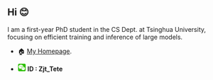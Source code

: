 ## Hi 😊

I am a first-year PhD student in the CS Dept. at Tsinghua University, focusing on efficient training and inference of large models. 

- 🏠 [My Homepage](https://jt-zhang.github.io/).

<!-- - 🚙 I enjoy self-driving and have traveled in [Chile, California, Qinghai, Yunnan, Ningxia, Inner Mongolia, Jiangsu, Hebei, Liaoning, Anhui, Shanxi, Zhejiang, Shanghai, and Beijing]. -->

- <img src="./assets/wechat_icon.png" alt="WeChat" title="WeChat" width="3.6%"> **ID : Zjt_Tete**

